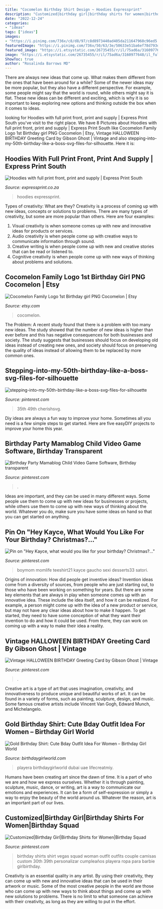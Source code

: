 ```yaml
---
title: "Cocomelon Birthday Shirt Design ~ Hoodies Expressprint"
description: "Customized|birthday girl|birthday shirts for women|birthday squad"
date: "2022-12-24"
categories:
- "ideas"
tags: ["ideas"]
images:
- "https://i.pinimg.com/736x/c8/d8/97/c8d8973440ad405da211647960c96ed5.jpg"
featuredImage: "https://i.pinimg.com/736x/50/63/3e/50633e51ba6ef78d793d29412704b555.jpg"
featured_image: "https://i.etsystatic.com/26735455/r/il/75ad6a/3160977648/il_fullxfull.3160977648_b5h8.jpg"
image: "https://i.etsystatic.com/26735455/r/il/75ad6a/3160977648/il_fullxfull.3160977648_b5h8.jpg"
ShowToc: true
author: "Rosalinda Barrows MD"
---
```



There are always new ideas that come up. What makes them different from the ones that have been around for a while? Some of the newer ideas may be more popular, but they also have a different perspective. For example, some people might say that the world is round, while others might say it is flat. These new ideas can be different and exciting, which is why it is so important to keep exploring new options and thinking outside the box when it comes to ideas.

	

		
looking for Hoodies with full print front, print and supply | Express Print South you've visit to the right place. We have 8 Pictures about Hoodies with full print front, print and supply | Express Print South like Cocomelon Family Logo 1st Birthday girl PNG Cocomelon | Etsy, Vintage HALLOWEEN BIRTHDAY Greeting Card by Gibson Ghost | Vintage and also stepping-into-my-50th-birthday-like-a-boss-svg-files-for-silhouette. Here it is:
		
    
## Hoodies With Full Print Front, Print And Supply | Express Print South

<img loading=lazy src="https://expressprint.co.za/wp-content/uploads/2020/05/express-print-111-768x1152.jpg" onerror="this.onerror=null;this.src='https://tse2.mm.bing.net/th?id=OIP.YsmwwKuB4IeWcUzHlk3ZZgHaLH&amp;pid=15.1';" alt="Hoodies with full print front, print and supply | Express Print South">

_Source: expressprint.co.za_

>hoodies expressprint. 

	

Types of creativity: What are they?
Creativity is a process of coming up with new ideas, concepts or solutions to problems. There are many types of creativity, but some are more popular than others. Here are four examples: 
1. Visual creativity is when someone comes up with new and innovative ideas for products or services.
2. Audio creativity is when people come up with creative ways to communicate information through sound.
3. Creative writing is when people come up with new and creative stories that can be read or listened to.
4. Cognitive creativity is when people come up with new ways of thinking about problems and solutions.

    
## Cocomelon Family Logo 1st Birthday Girl PNG Cocomelon | Etsy

<img loading=lazy src="https://i.etsystatic.com/26735455/r/il/75ad6a/3160977648/il_fullxfull.3160977648_b5h8.jpg" onerror="this.onerror=null;this.src='https://tse2.mm.bing.net/th?id=OIP.aNMZ9ZfYH39WGEXFg3rrSwHaF2&amp;pid=15.1';" alt="Cocomelon Family Logo 1st Birthday girl PNG Cocomelon | Etsy">

_Source: etsy.com_

>cocomelon. 

	

The Problem:
A recent study found that there is a problem with too many new ideas. The study showed that the number of new ideas is higher than ever before and this has negative consequences for both businesses and society. The study suggests that businesses should focus on developing old ideas instead of creating new ones, and society should focus on preserving the quality of ideas instead of allowing them to be replaced by more common ones.

    
## Stepping-into-my-50th-birthday-like-a-boss-svg-files-for-silhouette

<img loading=lazy src="https://i.pinimg.com/736x/c8/d8/97/c8d8973440ad405da211647960c96ed5.jpg" onerror="this.onerror=null;this.src='https://tse2.mm.bing.net/th?id=OIP.v9pvPVtx3eYhFtCEm-LdlAHaE8&amp;pid=15.1';" alt="stepping-into-my-50th-birthday-like-a-boss-svg-files-for-silhouette">

_Source: pinterest.com_

>35th 49th cherishsvg. 

	

Diy ideas are always a fun way to improve your home. Sometimes all you need is a few simple steps to get started. Here are five easyDIY projects to improve your home this year.

    
## Birthday Party Mamablog Child Video Game Software, Birthday Transparent

<img loading=lazy src="https://i.pinimg.com/736x/50/63/3e/50633e51ba6ef78d793d29412704b555.jpg" onerror="this.onerror=null;this.src='https://tse2.mm.bing.net/th?id=OIP.xbRcbE5qYgR4YK_ic42fiQHaLH&amp;pid=15.1';" alt="Birthday Party Mamablog Child Video Game Software, Birthday transparent">

_Source: pinterest.com_

>. 

	

Ideas are important, and they can be used in many different ways. Some people use them to come up with new ideas for businesses or projects, while others use them to come up with new ways of thinking about the world. Whatever you do, make sure you have some ideas on hand so that you can get started on anything.

    
## Pin On &quot;Hey Kayce, What Would You Like For Your Birthday? Christmas?...&quot;

<img loading=lazy src="https://i.pinimg.com/736x/18/55/be/1855be36b87eaefd63caace26900d9bd.jpg" onerror="this.onerror=null;this.src='https://tse1.mm.bing.net/th?id=OIP.RNqHhs92NSov8aS3QpD9gAHaJ4&amp;pid=15.1';" alt="Pin on &quot;Hey Kayce, what would you like for your birthday? Christmas?...&quot;">

_Source: pinterest.com_

>boymom momlife teeshirt21 kayce gaucho sexi desserts33 satori. 

	

Origins of innovation: How did people get inventive ideas?
Invention ideas come from a diversity of sources, from people who are just starting out, to those who have been working on something for years. But there are some key elements that are always in play when someone comes up with an innovative idea. These include the idea itself, and how it can be realized. For example, a person might come up with the idea of a new product or service, but may not have any clear ideas about how to make it happen. To get started, they need to have some conception of what they want their invention to do and how it could be used. From there, they can work on coming up with a way to make their idea a reality.

    
## Vintage HALLOWEEN BIRTHDAY Greeting Card By Gibson Ghost | Vintage

<img loading=lazy src="https://i.pinimg.com/736x/72/79/0c/72790c86c1d4bd1afee1204f8db1e3ba--halloween-birthday-halloween-cards.jpg" onerror="this.onerror=null;this.src='https://tse2.mm.bing.net/th?id=OIP.e5v0h6bSF_hLMORU8lYbWgHaJ5&amp;pid=15.1';" alt="Vintage HALLOWEEN BIRTHDAY Greeting Card by Gibson Ghost | Vintage">

_Source: pinterest.com_

>. 

	

Creative art is a type of art that uses imagination, creativity, and innovativeness to produce unique and beautiful works of art. It can be found in a variety of forms, such as painting, sculpture, design, and music. Some famous creative artists include Vincent Van Gogh, Edward Munch, and Michelangelo.

    
## Gold Birthday Shirt: Cute Bday Outfit Idea For Women – Birthday Girl World

<img loading=lazy src="http://cdn.shopify.com/s/files/1/0225/2669/products/gold-gold-box-birthday-shirt-1_grande.jpg?v=1493068048" onerror="this.onerror=null;this.src='https://tse4.mm.bing.net/th?id=OIP.1jLuZOL6N1lg6R7buzm8QwAAAA&amp;pid=15.1';" alt="Gold Birthday Shirt: Cute Bday Outfit Idea For Women – Birthday Girl World">

_Source: birthdaygirlworld.com_

>playera birthdaygirlworld dubai uae lifecreatmiy. 

	

Humans have been creating art since the dawn of time. It is a part of who we are and how we express ourselves. Whether it is through painting, sculpture, music, dance, or writing, art is a way to communicate our emotions and experiences. It can be a form of self-expression or simply a way to enjoy the beauty of the world around us. Whatever the reason, art is an important part of our lives.

    
## Customized|Birthday Girl|Birthday Shirts For Women|Birthday Squad

<img loading=lazy src="https://i.pinimg.com/736x/75/d6/58/75d658f9c09df9cfd8bd8d0661bb38f3.jpg" onerror="this.onerror=null;this.src='https://tse1.mm.bing.net/th?id=OIP.C-O_JIDY30NsbdM9VUnSMgHaF8&amp;pid=15.1';" alt="Customized|Birthday Girl|Birthday Shirts for Women|Birthday Squad">

_Source: pinterest.com_

>birthday shirts shirt vegas squad woman outfit outfits couple camisas custom 30th 39th personalizar cumpleaños playera ropa para barbie girlbirthday. 

	

Creativity is an essential quality in any artist. By using their creativity, they can come up with new and innovative ideas that can be used in their artwork or music. Some of the most creative people in the world are those who can come up with new ways to think about things and come up with new solutions to problems. There is no limit to what someone can achieve with their creativity, as long as they are willing to put in the effort.

